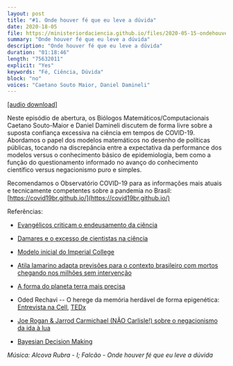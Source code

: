```yaml
---
layout: post
title: "#1. Onde houver fé que eu leve a dúvida"
date: 2020-18-05
file: https://ministeriordaciencia.github.io/files/2020-05-15-ondehouverfe.mp3
summary: "Onde houver fé que eu leve a dúvida"
description: "Onde houver fé que eu leve a dúvida"
duration: "01:18:46"
length: "75632011"
explicit: "Yes"
keywords: "Fé, Ciência, Dúvida"
block: "no"
voices: "Caetano Souto Maior, Daniel Damineli"
---
```


[[audio download]](https://https://dts.podtrac.com/redirect.mp3/ministeriodaciencia.github.io/files/MC1.mp3)

Neste episódio de abertura, os Biólogos Matemáticos/Computacionais Caetano Souto-Maior e Daniel Damineli discutem de forma livre sobre a suposta confiança excessiva na ciência em tempos de COVID-19. Abordamos o papel dos modelos matemáticos no desenho de políticas públicas, tocando na discrepância entre a expectativa da performance dos modelos versus o conhecimento básico de epidemiologia, bem como a função do questionamento informado no avanço do conhecimento científico versus negacionismo puro e simples.

Recomendamos o Observatório COVID-19 para as informações mais atuais e tecnicamente competentes sobre a pandemia no Brasil: [https://covid19br.github.io/](https://covid19br.github.io/)


Referências:

- [Evangélicos criticam o endeusamento da ciência](https://saidapeladireita.blogfolha.uol.com.br/2020/05/08/lideres-evangelicos-criticam-endeusamento-da-ciencia-na-crise-do-coronavirus/)

- [Damares e o excesso de cientistas na ciência](https://g1.globo.com/politica/noticia/2019/01/09/em-video-ministra-dos-direitos-humanos-critica-adocao-da-teoria-da-evolucao-nas-escolas.html)

- [Modelo inicial do Imperial College](https://www.imperial.ac.uk/media/imperial-college/medicine/sph/ide/gida-fellowships/Imperial-College-COVID19-NPI-modelling-16-03-2020.pdf)

- [Atila Iamarino adapta previsões para o contexto brasileiro com mortos chegando nos milhões sem intervenção](https://www.youtube.com/watch?v=zF2pXXJIAGM&feature=emb_logo)

- [A forma do planeta terra mais precisa](http://blogs.nature.com/news/2011/03/goce_mission_reveals_the_true.html)

- Oded Rechavi -- O herege da memória herdável de forma epigenética: [Entrevista na Cell](https://www.cell.com/current-biology/pdf/S0960-98222030299-2.pdf), [TEDx](https://www.youtube.com/watch?time_continue=765&v=SMbrASDmXXk&feature=emb_logo)

- [Joe Rogan & Jarrod Carmichael (NÃO Carlisle!) sobre o negacionismo da ida à lua](https://www.youtube.com/watch?v=Mjk7ySgEPCA)

- [Bayesian Decision Making](http://www.statsathome.com/2017/10/12/bayesian-decision-theory-made-ridiculously-simple/)

_Música: Alcova Rubra - I; Falcão - Onde houver fé que eu leve a dúvida_
